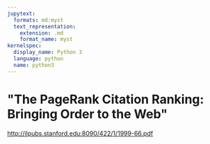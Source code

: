 ```yaml
---
jupytext:
  formats: md:myst
  text_representation:
    extension: .md
    format_name: myst
kernelspec:
  display_name: Python 3
  language: python
  name: python3
---
```


# "The PageRank Citation Ranking: Bringing Order to the Web"

http://ilpubs.stanford.edu:8090/422/1/1999-66.pdf